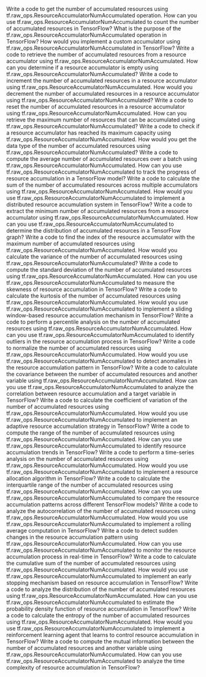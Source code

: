 Write a code to get the number of accumulated resources using tf.raw_ops.ResourceAccumulatorNumAccumulated operation.
How can you use tf.raw_ops.ResourceAccumulatorNumAccumulated to count the number of accumulated resources in TensorFlow?
What is the purpose of the tf.raw_ops.ResourceAccumulatorNumAccumulated operation in TensorFlow?
How would you implement a custom accumulator using tf.raw_ops.ResourceAccumulatorNumAccumulated in TensorFlow?
Write a code to retrieve the number of accumulated resources from a resource accumulator using tf.raw_ops.ResourceAccumulatorNumAccumulated.
How can you determine if a resource accumulator is empty using tf.raw_ops.ResourceAccumulatorNumAccumulated?
Write a code to increment the number of accumulated resources in a resource accumulator using tf.raw_ops.ResourceAccumulatorNumAccumulated.
How would you decrement the number of accumulated resources in a resource accumulator using tf.raw_ops.ResourceAccumulatorNumAccumulated?
Write a code to reset the number of accumulated resources in a resource accumulator using tf.raw_ops.ResourceAccumulatorNumAccumulated.
How can you retrieve the maximum number of resources that can be accumulated using tf.raw_ops.ResourceAccumulatorNumAccumulated?
Write a code to check if a resource accumulator has reached its maximum capacity using tf.raw_ops.ResourceAccumulatorNumAccumulated.
How would you get the data type of the number of accumulated resources using tf.raw_ops.ResourceAccumulatorNumAccumulated?
Write a code to compute the average number of accumulated resources over a batch using tf.raw_ops.ResourceAccumulatorNumAccumulated.
How can you use tf.raw_ops.ResourceAccumulatorNumAccumulated to track the progress of resource accumulation in a TensorFlow model?
Write a code to calculate the sum of the number of accumulated resources across multiple accumulators using tf.raw_ops.ResourceAccumulatorNumAccumulated.
How would you use tf.raw_ops.ResourceAccumulatorNumAccumulated to implement a distributed resource accumulation system in TensorFlow?
Write a code to extract the minimum number of accumulated resources from a resource accumulator using tf.raw_ops.ResourceAccumulatorNumAccumulated.
How can you use tf.raw_ops.ResourceAccumulatorNumAccumulated to determine the distribution of accumulated resources in a TensorFlow graph?
Write a code to find the index of the resource accumulator with the maximum number of accumulated resources using tf.raw_ops.ResourceAccumulatorNumAccumulated.
How would you calculate the variance of the number of accumulated resources using tf.raw_ops.ResourceAccumulatorNumAccumulated?
Write a code to compute the standard deviation of the number of accumulated resources using tf.raw_ops.ResourceAccumulatorNumAccumulated.
How can you use tf.raw_ops.ResourceAccumulatorNumAccumulated to measure the skewness of resource accumulation in TensorFlow?
Write a code to calculate the kurtosis of the number of accumulated resources using tf.raw_ops.ResourceAccumulatorNumAccumulated.
How would you use tf.raw_ops.ResourceAccumulatorNumAccumulated to implement a sliding window-based resource accumulation mechanism in TensorFlow?
Write a code to perform a percentile analysis on the number of accumulated resources using tf.raw_ops.ResourceAccumulatorNumAccumulated.
How can you use tf.raw_ops.ResourceAccumulatorNumAccumulated to identify outliers in the resource accumulation process in TensorFlow?
Write a code to normalize the number of accumulated resources using tf.raw_ops.ResourceAccumulatorNumAccumulated.
How would you use tf.raw_ops.ResourceAccumulatorNumAccumulated to detect anomalies in the resource accumulation pattern in TensorFlow?
Write a code to calculate the covariance between the number of accumulated resources and another variable using tf.raw_ops.ResourceAccumulatorNumAccumulated.
How can you use tf.raw_ops.ResourceAccumulatorNumAccumulated to analyze the correlation between resource accumulation and a target variable in TensorFlow?
Write a code to calculate the coefficient of variation of the number of accumulated resources using tf.raw_ops.ResourceAccumulatorNumAccumulated.
How would you use tf.raw_ops.ResourceAccumulatorNumAccumulated to implement an adaptive resource accumulation strategy in TensorFlow?
Write a code to compute the range of the number of accumulated resources using tf.raw_ops.ResourceAccumulatorNumAccumulated.
How can you use tf.raw_ops.ResourceAccumulatorNumAccumulated to identify resource accumulation trends in TensorFlow?
Write a code to perform a time-series analysis on the number of accumulated resources using tf.raw_ops.ResourceAccumulatorNumAccumulated.
How would you use tf.raw_ops.ResourceAccumulatorNumAccumulated to implement a resource allocation algorithm in TensorFlow?
Write a code to calculate the interquartile range of the number of accumulated resources using tf.raw_ops.ResourceAccumulatorNumAccumulated.
How can you use tf.raw_ops.ResourceAccumulatorNumAccumulated to compare the resource accumulation patterns across different TensorFlow models?
Write a code to analyze the autocorrelation of the number of accumulated resources using tf.raw_ops.ResourceAccumulatorNumAccumulated.
How would you use tf.raw_ops.ResourceAccumulatorNumAccumulated to implement a rolling average computation in TensorFlow?
Write a code to detect sudden changes in the resource accumulation pattern using tf.raw_ops.ResourceAccumulatorNumAccumulated.
How can you use tf.raw_ops.ResourceAccumulatorNumAccumulated to monitor the resource accumulation process in real-time in TensorFlow?
Write a code to calculate the cumulative sum of the number of accumulated resources using tf.raw_ops.ResourceAccumulatorNumAccumulated.
How would you use tf.raw_ops.ResourceAccumulatorNumAccumulated to implement an early stopping mechanism based on resource accumulation in TensorFlow?
Write a code to analyze the distribution of the number of accumulated resources using tf.raw_ops.ResourceAccumulatorNumAccumulated.
How can you use tf.raw_ops.ResourceAccumulatorNumAccumulated to estimate the probability density function of resource accumulation in TensorFlow?
Write a code to calculate the entropy of the number of accumulated resources using tf.raw_ops.ResourceAccumulatorNumAccumulated.
How would you use tf.raw_ops.ResourceAccumulatorNumAccumulated to implement a reinforcement learning agent that learns to control resource accumulation in TensorFlow?
Write a code to compute the mutual information between the number of accumulated resources and another variable using tf.raw_ops.ResourceAccumulatorNumAccumulated.
How can you use tf.raw_ops.ResourceAccumulatorNumAccumulated to analyze the time complexity of resource accumulation in TensorFlow?